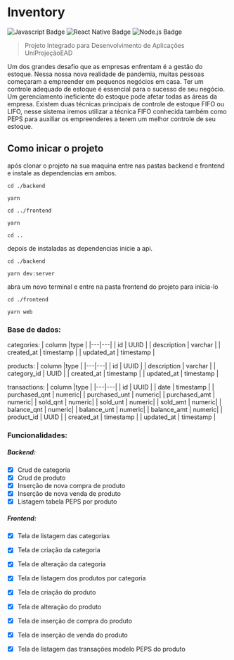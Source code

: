 # Inventory
![Javascript Badge](https://img.shields.io/badge/-Javascript-yellow?style=flat&logo=javascript&logoColor=black)
![React Native Badge](https://img.shields.io/badge/-React_Native-silver?&style=flat&logo=react&logoColor=61DAFB)
![Node.js Badge](https://img.shields.io/badge/-Node.js-339933?style=flat&logo=node.js&logoColor=white)

> Projeto Integrado para Desenvolvimento de Aplicações
> UniProjeçãoEAD

Um dos grandes desafio que as empresas enfrentam é a gestão do estoque. Nessa nossa nova realidade de pandemia, muitas pessoas começaram a empreender em pequenos negócios em casa. Ter um controle adequado de estoque é essencial para o sucesso de seu negócio. Um gerenciamento ineficiente do estoque pode afetar todas as áreas da empresa.
Existem duas técnicas principais de controle de estoque FIFO ou LIFO, nesse sistema iremos utilizar a técnica FIFO conhecida também como PEPS para auxiliar os empreenderes a terem um melhor controle de seu estoque.

## Como inicar o projeto
após clonar o projeto na sua maquina entre nas pastas backend e frontend e instale as dependencias em ambos.
```
cd ./backend

yarn

cd ../frontend

yarn

cd ..
```
depois de instaladas as dependencias inicie a api.
```
cd ./backend

yarn dev:server
```
abra um novo terminal e entre na pasta frontend do projeto para inicia-lo
```
cd ./frontend

yarn web
```
### Base de dados:
categories:
| column |type   |
|---|---|
|  id | UUID  |
|  description |  varchar |
|  created_at | timestamp  |
| updated_at | timestamp |

products:
| column |type   |
|---|---|
|  id | UUID  |
|  description |  varchar |
|  category_id |  UUID |
|  created_at | timestamp  |
| updated_at | timestamp |

transactions:
| column |type   |
|---|---|
|  id | UUID  |
|  date |  timestamp |
| purchased_qnt | numeric|
| purchased_unt | numeric|
| purchased_amt | numeric|
| sold_qnt | numeric|
| sold_unt | numeric|
| sold_amt | numeric|
| balance_qnt | numeric|
| balance_unt | numeric|
| balance_amt | numeric|
|  product_id |  UUID |
|  created_at | timestamp  |
| updated_at | timestamp |

### Funcionalidades:
##### Backend:
- [x] Crud de categoria
- [x] Crud de produto
- [x] Inserção de nova compra de produto
- [x] Inserção de nova venda de produto
- [x] Listagem tabela PEPS por produto

##### Frontend:
- [x] Tela de listagem das categorias
- [x] Tela de criação da categoria
- [x] Tela de alteração da categoria
- [x] Tela de listagem dos produtos por categoria
- [x] Tela de criação do produto
- [x] Tela de alteração do produto
- [x] Tela de inserção de compra do produto
- [x] Tela de inserção de venda do produto
- [x] Tela de listagem das transações modelo PEPS do produto

